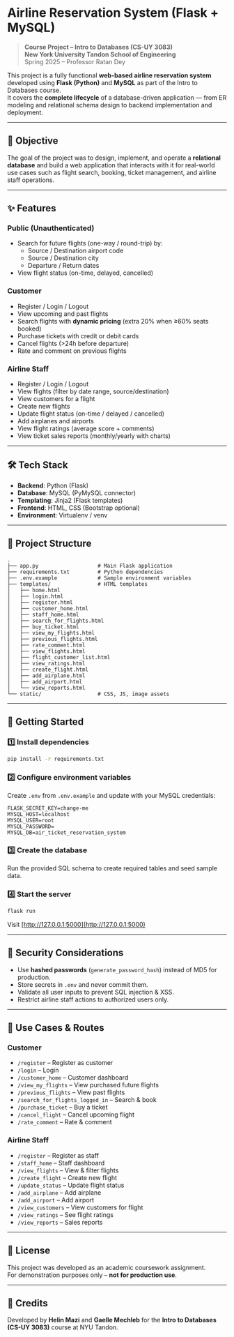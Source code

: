 # Airline Reservation System (Flask + MySQL)

> **Course Project – Intro to Databases (CS-UY 3083)**  
> **New York University Tandon School of Engineering**  
> Spring 2025 – Professor Ratan Dey

This project is a fully functional **web-based airline reservation system** developed using **Flask (Python)** and **MySQL** as part of the Intro to Databases course.  
It covers the **complete lifecycle** of a database-driven application — from ER modeling and relational schema design to backend implementation and deployment.

---

## 🎯 Objective
The goal of the project was to design, implement, and operate a **relational database** and build a web application that interacts with it for real-world use cases such as flight search, booking, ticket management, and airline staff operations.

---

## ✨ Features

### **Public (Unauthenticated)**
- Search for future flights (one-way / round-trip) by:
  - Source / Destination airport code
  - Source / Destination city
  - Departure / Return dates
- View flight status (on-time, delayed, cancelled)

### **Customer**
- Register / Login / Logout
- View upcoming and past flights
- Search flights with **dynamic pricing** (extra 20% when ≥60% seats booked)
- Purchase tickets with credit or debit cards
- Cancel flights (>24h before departure)
- Rate and comment on previous flights

### **Airline Staff**
- Register / Login / Logout
- View flights (filter by date range, source/destination)
- View customers for a flight
- Create new flights
- Update flight status (on-time / delayed / cancelled)
- Add airplanes and airports
- View flight ratings (average score + comments)
- View ticket sales reports (monthly/yearly with charts)

---

## 🛠 Tech Stack
- **Backend**: Python (Flask)
- **Database**: MySQL (PyMySQL connector)
- **Templating**: Jinja2 (Flask templates)
- **Frontend**: HTML, CSS (Bootstrap optional)
- **Environment**: Virtualenv / venv

---

## 📂 Project Structure
```
.
├── app.py                   # Main Flask application
├── requirements.txt         # Python dependencies
├── .env.example             # Sample environment variables
├── templates/               # HTML templates
│   ├── home.html
│   ├── login.html
│   ├── register.html
│   ├── customer_home.html
│   ├── staff_home.html
│   ├── search_for_flights.html
│   ├── buy_ticket.html
│   ├── view_my_flights.html
│   ├── previous_flights.html
│   ├── rate_comment.html
│   ├── view_flights.html
│   ├── flight_customer_list.html
│   ├── view_ratings.html
│   ├── create_flight.html
│   ├── add_airplane.html
│   ├── add_airport.html
│   └── view_reports.html
└── static/                  # CSS, JS, image assets
```

---

## 🚀 Getting Started

### 1️⃣ Install dependencies
```bash
pip install -r requirements.txt
```

### 2️⃣ Configure environment variables
Create `.env` from `.env.example` and update with your MySQL credentials:
```
FLASK_SECRET_KEY=change-me
MYSQL_HOST=localhost
MYSQL_USER=root
MYSQL_PASSWORD=
MYSQL_DB=air_ticket_reservation_system
```

### 3️⃣ Create the database
Run the provided SQL schema to create required tables and seed sample data.

### 4️⃣ Start the server
```bash
flask run
```
Visit [http://127.0.0.1:5000](http://127.0.0.1:5000)

---

## 🔐 Security Considerations
- Use **hashed passwords** (`generate_password_hash`) instead of MD5 for production.
- Store secrets in `.env` and never commit them.
- Validate all user inputs to prevent SQL injection & XSS.
- Restrict airline staff actions to authorized users only.

---

## 🧪 Use Cases & Routes

### **Customer**
- `/register` – Register as customer
- `/login` – Login
- `/customer_home` – Customer dashboard
- `/view_my_flights` – View purchased future flights
- `/previous_flights` – View past flights
- `/search_for_flights_logged_in` – Search & book
- `/purchase_ticket` – Buy a ticket
- `/cancel_flight` – Cancel upcoming flight
- `/rate_comment` – Rate & comment

### **Airline Staff**
- `/register` – Register as staff
- `/staff_home` – Staff dashboard
- `/view_flights` – View & filter flights
- `/create_flight` – Create new flight
- `/update_status` – Update flight status
- `/add_airplane` – Add airplane
- `/add_airport` – Add airport
- `/view_customers` – View customers for flight
- `/view_ratings` – See flight ratings
- `/view_reports` – Sales reports

---

## 📜 License
This project was developed as an academic coursework assignment.  
For demonstration purposes only – **not for production use**.

---

## 🙌 Credits
Developed by **Helin Mazi** and **Gaelle Mechleb** for the **Intro to Databases (CS-UY 3083)** course at NYU Tandon.
